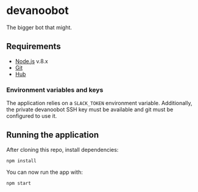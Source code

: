 devanoobot
===
The bigger bot that might.

## Requirements
- [Node.js](https://nodejs.org/en/download/) v.8.x
- [Git](https://git-scm.com/)
- [Hub](https://hub.github.com/)

### Environment variables and keys
The application relies on a `SLACK_TOKEN` environment variable. Additionally,
the private devanoobot SSH key must be available and git must be configured to
use it.

## Running the application
After cloning this repo, install dependencies:
```
npm install
```
You can now run the app with:
```
npm start
```
